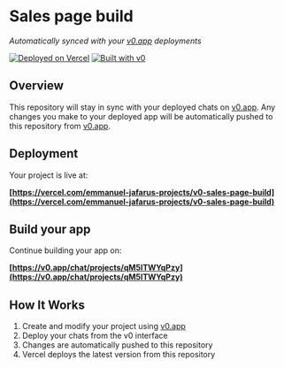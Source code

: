 # Sales page build

*Automatically synced with your [v0.app](https://v0.app) deployments*

[![Deployed on Vercel](https://img.shields.io/badge/Deployed%20on-Vercel-black?style=for-the-badge&logo=vercel)](https://vercel.com/emmanuel-jafarus-projects/v0-sales-page-build)
[![Built with v0](https://img.shields.io/badge/Built%20with-v0.app-black?style=for-the-badge)](https://v0.app/chat/projects/qM5ITWYqPzy)

## Overview

This repository will stay in sync with your deployed chats on [v0.app](https://v0.app).
Any changes you make to your deployed app will be automatically pushed to this repository from [v0.app](https://v0.app).

## Deployment

Your project is live at:

**[https://vercel.com/emmanuel-jafarus-projects/v0-sales-page-build](https://vercel.com/emmanuel-jafarus-projects/v0-sales-page-build)**

## Build your app

Continue building your app on:

**[https://v0.app/chat/projects/qM5ITWYqPzy](https://v0.app/chat/projects/qM5ITWYqPzy)**

## How It Works

1. Create and modify your project using [v0.app](https://v0.app)
2. Deploy your chats from the v0 interface
3. Changes are automatically pushed to this repository
4. Vercel deploys the latest version from this repository